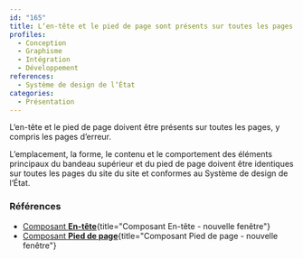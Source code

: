 ```yaml
---
id: "165"
title: L‘en-tête et le pied de page sont présents sur toutes les pages du site et sont conformes au Système de design de l‘État
profiles:
  - Conception
  - Graphisme
  - Intégration
  - Développement
references:
  - Système de design de l‘État
categories:
  - Présentation
---
```



L‘en-tête et le pied de page doivent être présents sur toutes les pages, y compris les pages d’erreur. 

L’emplacement, la forme, le contenu et le comportement des éléments principaux du bandeau supérieur et du pied de page doivent être identiques sur toutes les pages du site du site et conformes au Système de design de l‘État.


### Références

* [Composant **En-tête**](https://www.systeme-de-design.gouv.fr/elements-d-interface/composants/en-tete){title="Composant En-tête - nouvelle fenêtre"}
* [Composant **Pied de page**](https://www.systeme-de-design.gouv.fr/elements-d-interface/composants/pied-de-page){title="Composant Pied de page - nouvelle fenêtre"}
